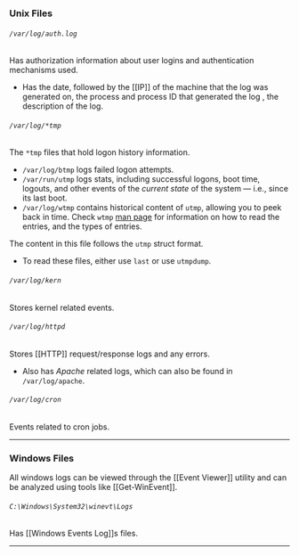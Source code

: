 ### Unix Files

###### `/var/log/auth.log` 
 Has authorization information about user logins and authentication mechanisms used.
- Has the date, followed by the [[IP]] of the machine that the log was generated on, the process and process ID that generated the log , the description of the log.
###### `/var/log/*tmp` 
The `*tmp` files that hold logon history information.
- `/var/log/btmp` logs failed logon attempts.
- `/var/run/utmp` logs stats, including successful logons, boot time, logouts, and other events of the _current state_ of the system — i.e., since its last boot.
- `/var/log/wtmp` contains historical content of `utmp`, allowing you to peek back in time. Check `wtmp` [man page](https://linux.die.net/man/5/wtmp) for information on how to read the entries, and the types of entries.

The content in this file follows the `utmp` struct format.
- To read these files, either use `last` or use `utmpdump`.

###### `/var/log/kern`
Stores kernel related events.

###### `/var/log/httpd`
Stores [[HTTP]] request/response logs and any errors.
- Also has *Apache* related logs, which can also be found in `/var/log/apache`.

###### `/var/log/cron`
Events related to cron jobs.

---
### Windows Files

All windows logs can be viewed through the [[Event Viewer]] utility and can be analyzed using tools like [[Get-WinEvent]].

###### `C:\Windows\System32\winevt\Logs`

Has [[Windows Events Log]]s files.

---
